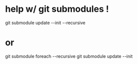 # help w/ git submodules !

git submodule update --init --recursive
# or
git submodule foreach --recursive git submodule update --init
